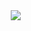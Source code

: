 <a href="https://velog.io/@본인벨로그아이디">
    <img 
        src="http://img.shields.io/badge/-쓰고싶은텍스트-배경색(ex.222222)?style=flat&logo=아이콘명(ex.Vector Logo Zone)&link=https://velog.io/@yeongkyo1997"
        style="height : auto; margin-left : 10px; margin-right : 10px;"/>
</a>
